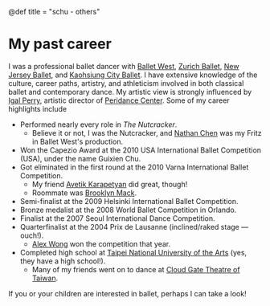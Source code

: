 @def title = "schu - others"

# My past career

I was a professional ballet dancer with [Ballet West](https://www.balletwest.org/), [Zurich Ballet](https://www.opernhaus.ch/en/), [New Jersey Ballet](https://www.njballet.org/), and [Kaohsiung City Ballet](https://www.kcb.org.tw/). I have extensive knowledge of the culture, career paths, artistry, and athleticism involved in both classical ballet and contemporary dance. My artistic view is strongly influenced by [Igal Perry](https://www.peridance.com/facprofile.cfm?FID=1&name=Igal%20Perry%20_//%20Artistic%20Director), artistic director of [Peridance Center](https://www.peridance.com/). Some of my career highlights include

- Performed nearly every role in *The Nutcracker*.
    - Believe it or not, I was the Nutcracker, and [Nathan Chen](https://en.wikipedia.org/wiki/Nathan_Chen) was my Fritz in Ballet West's production.
- Won the Capezio Award at the 2010 USA International Ballet Competition (USA), under the name Guixien Chu. 
- Got eliminated in the first round at the 2010 Varna International Ballet Competition. 
    - My friend [Avetik Karapetyan](https://www.youtube.com/@avcarvest) did great, though!
    - Roommate was [Brooklyn Mack](https://en.wikipedia.org/wiki/Brooklyn_Mack).
- Semi-finalist at the 2009 Helsinki International Ballet Competition.
- Bronze medalist at the 2008 World Ballet Competition in Orlando.
- Finalist at the 2007 Seoul International Dance Competition.
- Quarterfinalist at the 2004 Prix de Lausanne (inclined/raked stage — ouch!).
    - [Alex Wong](https://www.imdb.com/name/nm3940692/) won the competition that year.
- Completed high school at [Taipei National University of the Arts](https://w3.tnua.edu.tw/) (yes, they have a high school!).
    - Many of my friends went on to dance at [Cloud Gate Theatre of Taiwan](https://www.cloudgate.org.tw/en/cg).

If you or your children are interested in ballet, perhaps I can take a look!



